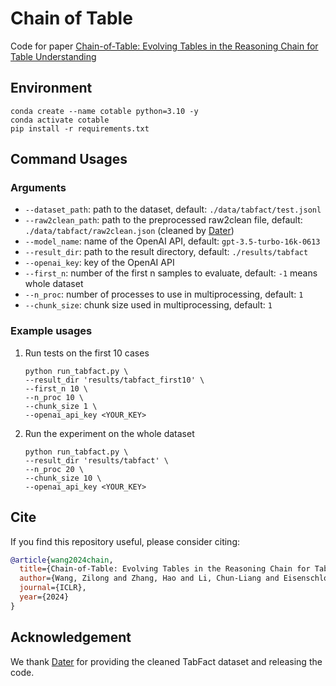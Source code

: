 # Chain of Table

Code for paper [Chain-of-Table: Evolving Tables in the Reasoning Chain for Table Understanding](https://arxiv.org/abs/2401.04398)

## Environment

```shell
conda create --name cotable python=3.10 -y
conda activate cotable
pip install -r requirements.txt 
```

## Command Usages

### Arguments

- `--dataset_path`: path to the dataset, default: `./data/tabfact/test.jsonl`
- `--raw2clean_path`: path to the preprocessed raw2clean file, default: `./data/tabfact/raw2clean.json` (cleaned by [Dater](https://arxiv.org/pdf/2301.13808.pdf))
- `--model_name`: name of the OpenAI API, default: `gpt-3.5-turbo-16k-0613`
- `--result_dir`: path to the result directory, default: `./results/tabfact`
- `--openai_key`: key of the OpenAI API
- `--first_n`: number of the first n samples to evaluate, default: `-1` means whole dataset
- `--n_proc`: number of processes to use in multiprocessing, default: `1`
- `--chunk_size`: chunk size used in multiprocessing, default: `1`

### Example usages

1. Run tests on the first 10 cases

   ```shell
   python run_tabfact.py \
   --result_dir 'results/tabfact_first10' \
   --first_n 10 \
   --n_proc 10 \
   --chunk_size 1 \
   --openai_api_key <YOUR_KEY>
   ```

2. Run the experiment on the whole dataset

   ```shell
   python run_tabfact.py \
   --result_dir 'results/tabfact' \
   --n_proc 20 \
   --chunk_size 10 \
   --openai_api_key <YOUR_KEY>
   ```

## Cite

If you find this repository useful, please consider citing:

```bibtex
@article{wang2024chain,
  title={Chain-of-Table: Evolving Tables in the Reasoning Chain for Table Understanding},
  author={Wang, Zilong and Zhang, Hao and Li, Chun-Liang and Eisenschlos, Julian Martin and Perot, Vincent and Wang, Zifeng and Miculicich, Lesly and Fujii, Yasuhisa and Shang, Jingbo and Lee, Chen-Yu and Pfister, Tomas},
  journal={ICLR},
  year={2024}
}
```

## Acknowledgement

We thank [Dater](https://arxiv.org/pdf/2301.13808.pdf) for providing the cleaned TabFact dataset and releasing the code.
